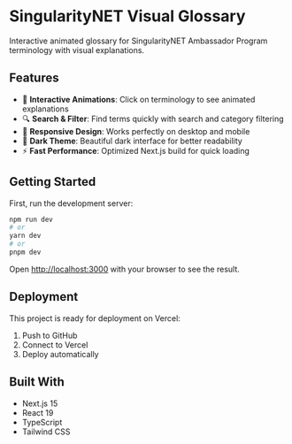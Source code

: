 # SingularityNET Visual Glossary

Interactive animated glossary for SingularityNET Ambassador Program terminology with visual explanations.

## Features

- 🎨 **Interactive Animations**: Click on terminology to see animated explanations
- 🔍 **Search & Filter**: Find terms quickly with search and category filtering
- 📱 **Responsive Design**: Works perfectly on desktop and mobile
- 🌙 **Dark Theme**: Beautiful dark interface for better readability
- ⚡ **Fast Performance**: Optimized Next.js build for quick loading

## Getting Started

First, run the development server:

```bash
npm run dev
# or
yarn dev
# or
pnpm dev
```

Open [http://localhost:3000](http://localhost:3000) with your browser to see the result.

## Deployment

This project is ready for deployment on Vercel:

1. Push to GitHub
2. Connect to Vercel
3. Deploy automatically

## Built With

- Next.js 15
- React 19
- TypeScript
- Tailwind CSS
